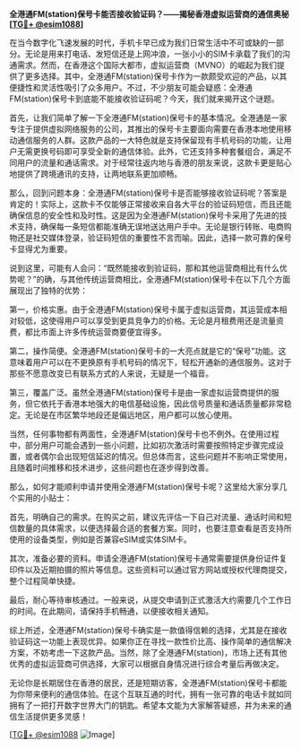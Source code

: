 **全港通FM(station)保号卡能否接收验证码？——揭秘香港虚拟运营商的通信奥秘[[TG💪+ @esim1088](https://t.me/s/esim1088)]**

在当今数字化飞速发展的时代，手机卡早已成为我们日常生活中不可或缺的一部分。无论是用来打电话、发短信还是上网冲浪，一张小小的SIM卡承载了我们的沟通需求。然而，在香港这个国际大都市，虚拟运营商（MVNO）的崛起为我们提供了更多选择。其中，全港通FM(station)保号卡作为一款颇受欢迎的产品，以其便捷性和灵活性吸引了众多用户。不过，不少朋友可能会疑惑：全港通FM(station)保号卡到底能不能接收验证码呢？今天，我们就来揭开这个谜题。

首先，让我们简单了解一下全港通FM(station)保号卡的基本情况。全港通是一家专注于提供虚拟网络服务的公司，其推出的保号卡主要面向需要在香港本地使用移动通信服务的人群。这款产品的一大特色就是支持保留现有手机号码的功能，让用户无需更换号码即可享受全新的通信体验。此外，它还支持多种套餐组合，满足不同用户的流量和通话需求。对于经常往返内地与香港的朋友来说，这款卡更是贴心地提供了跨境通讯的支持，让两地联系更加顺畅。

那么，回到问题本身：全港通FM(station)保号卡是否能够接收验证码呢？答案是肯定的！实际上，这款卡不仅能够正常接收来自各大平台的验证码短信，而且还能确保信息的安全性和及时性。这是因为全港通FM(station)保号卡采用了先进的技术支持，确保每一条短信都能准确无误地送达用户手中。无论是银行转账、电商购物还是社交媒体登录，验证码短信的重要性不言而喻。因此，选择一款可靠的保号卡显得尤为重要。

说到这里，可能有人会问：“既然能接收到验证码，那和其他运营商相比有什么优势呢？”的确，与其他传统运营商相比，全港通FM(station)保号卡在以下几个方面展现出了独特的优势：

第一，价格实惠。由于全港通FM(station)保号卡属于虚拟运营商，其运营成本相对较低，这使得用户可以享受到更具竞争力的价格。无论是月租费用还是流量资费，都比市面上许多传统运营商要便宜得多。

第二，操作简便。全港通FM(station)保号卡的一大亮点就是它的“保号”功能。这意味着用户可以在不更换原有手机号码的情况下，轻松开通新的通信服务。这对于那些不愿意改变已有联系方式的人来说，无疑是一个福音。

第三，覆盖广泛。虽然全港通FM(station)保号卡是由一家虚拟运营商提供的服务，但它依托于香港本地强大的电信基础设施，因此信号质量和通话质量都非常稳定。无论是在市区繁华地段还是偏远地区，用户都可以放心使用。

当然，任何事物都有两面性，全港通FM(station)保号卡也不例外。在使用过程中，部分用户可能会遇到一些小问题，比如初次激活时需要按照特定步骤完成设置，或者偶尔会出现短信延迟的情况。但总体而言，这些问题并不影响正常使用，且随着时间推移和技术进步，这些问题也在逐步得到改善。

那么，如何才能顺利申请并使用全港通FM(station)保号卡呢？这里给大家分享几个实用的小贴士：

首先，明确自己的需求。在购买之前，建议先评估一下自己对流量、通话时间和短信数量的具体需求，以便选择最合适的套餐方案。同时，也要注意查看是否支持所使用的设备类型，例如是否兼容eSIM或实体SIM卡。

其次，准备必要的资料。申请全港通FM(station)保号卡通常需要提供身份证件复印件以及近期拍摄的照片等信息。这些资料可以通过官方网站或授权代理商提交，整个过程简单快捷。

最后，耐心等待审核通过。一般来说，从提交申请到正式激活大约需要几个工作日的时间。在此期间，请保持手机畅通，以便接收相关通知。

综上所述，全港通FM(station)保号卡确实是一款值得信赖的选择，尤其是在接收验证码这一功能上表现优异。如果你正在寻找一款性价比高、操作简单的通信解决方案，不妨考虑一下这款产品。当然，除了全港通FM(station)，市场上还有其他优秀的虚拟运营商可供选择，大家可以根据自身情况进行综合考量后再做决定。

无论你是长期居住在香港的居民，还是短期访客，全港通FM(station)保号卡都能为你带来便利的通信体验。在这个互联互通的时代，拥有一张可靠的电话卡就如同拥有了一把打开数字世界大门的钥匙。希望本文能为大家解答疑惑，并为未来的通信生活提供更多灵感！

[[TG💪+ @esim1088](https://t.me/s/esim1088) ![Image](https://i.postimg.cc/4NQfJmqS/Snipaste-2025-05-13-00-14-12.png)]